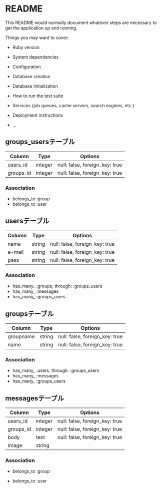 # README

This README would normally document whatever steps are necessary to get the
application up and running.

Things you may want to cover:

* Ruby version

* System dependencies

* Configuration

* Database creation

* Database initialization

* How to run the test suite

* Services (job queues, cache servers, search engines, etc.)

* Deployment instructions

* ...


## groups_usersテーブル

|Column|Type|Options|
|------|----|-------|
|users_id|integer|null: false, foreign_key: true|
|groups_id|integer|null: false, foreign_key: true|

### Association
- belongs_to :group
- belongs_to :user

## usersテーブル

|Column|Type|Options|
|------|----|-------|
|name|string|null: false, foreign_key: true|
|e-mail|string|null: false, foreign_key: true|
|pass|string|null: false, foreign_key: true|

### Association
- has_many_ :groups, through: :groups_users
- has_many_ :messages
- has_many_ :groups_users

## groupsテーブル

|Column|Type|Options|
|------|----|-------|
|groupname|string|null: false, foreign_key: true|
|name|string|null: false, foreign_key: true|

### Association
- has_many_ :users, through: :groups_users
- has_many_ :messages
- has_many_ :groups_users

## messagesテーブル

|Column|Type|Options|
|------|----|-------|
|users_id|integer|null: false, foreign_key: true|
|groups_id|integer|null: false, foreign_key: true|
|body|text|null: false, foreign_key: true|
|image|string|

### Association
- belongs_to :group

- belongs_to :user






